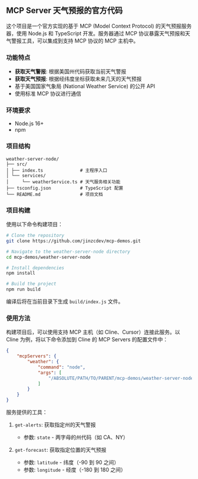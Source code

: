 ## MCP Server 天气预报的官方代码

这个项目是一个官方实现的基于 MCP (Model Context Protocol) 的天气预报服务器，使用 Node.js 和 TypeScript 开发。服务器通过 MCP 协议暴露天气预报和天气警报工具，可以集成到支持 MCP 协议的 MCP 主机中。

### 功能特点

-   **获取天气警报**: 根据美国州代码获取当前天气警报
-   **获取天气预报**: 根据经纬度坐标获取未来几天的天气预报
-   基于美国国家气象局 (National Weather Service) 的公开 API
-   使用标准 MCP 协议进行通信

### 环境要求

-   Node.js 16+
-   npm

### 项目结构

```
weather-server-node/
├── src/
│ ├── index.ts              # 主程序入口
│ └── services/
│     └── weatherService.ts # 天气服务相关功能
├── tsconfig.json           # TypeScript 配置
└── README.md               # 项目文档
```

### 项目构建

使用以下命令构建项目：

```bash
# Clone the repository
git clone https://github.com/jinzcdev/mcp-demos.git

# Navigate to the weather-server-node directory
cd mcp-demos/weather-server-node

# Install dependencies
npm install

# Build the project
npm run build
```

编译后将在当前目录下生成 `build/index.js` 文件。

### 使用方法

构建项目后，可以使用支持 MCP 主机（如 Cline、Cursor）连接此服务。以 Cline 为例，将以下命令添加到 Cline 的 MCP Servers 的配置文件中：

```json
{
    "mcpServers": {
        "weather": {
            "command": "node",
            "args": [
                "/ABSOLUTE/PATH/TO/PARENT/mcp-demos/weather-server-node/build/index.js"
            ]
        }
    }
}
```

服务提供的工具：

1. `get-alerts`: 获取指定州的天气警报

    - 参数: `state` - 两字母的州代码（如 CA、NY）

2. `get-forecast`: 获取指定位置的天气预报
    - 参数: `latitude` - 纬度（-90 到 90 之间）
    - 参数: `longitude` - 经度（-180 到 180 之间）
